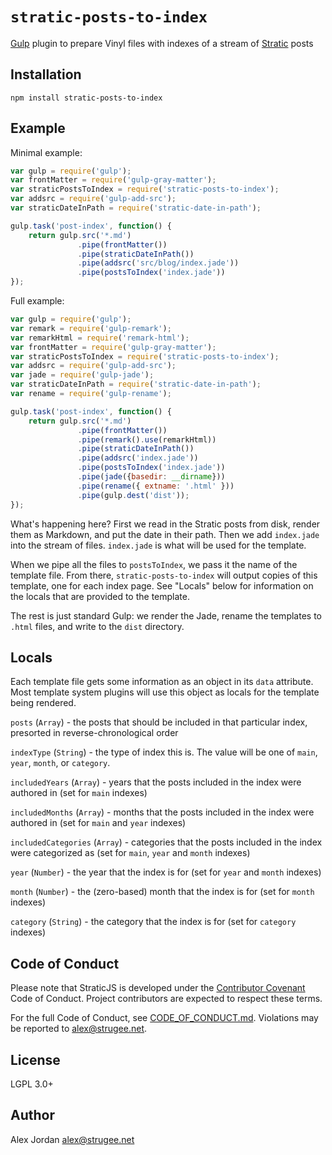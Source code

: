# `stratic-posts-to-index`

[Gulp][1] plugin to prepare Vinyl files with indexes of a stream of [Stratic][2] posts

## Installation

    npm install stratic-posts-to-index

## Example

Minimal example:

```js
var gulp = require('gulp');
var frontMatter = require('gulp-gray-matter');
var straticPostsToIndex = require('stratic-posts-to-index');
var addsrc = require('gulp-add-src');
var straticDateInPath = require('stratic-date-in-path');

gulp.task('post-index', function() {
	return gulp.src('*.md')
	           .pipe(frontMatter())
	           .pipe(straticDateInPath())
	           .pipe(addsrc('src/blog/index.jade'))
	           .pipe(postsToIndex('index.jade'))
});
```

Full example:

```js
var gulp = require('gulp');
var remark = require('gulp-remark');
var remarkHtml = require('remark-html');
var frontMatter = require('gulp-gray-matter');
var straticPostsToIndex = require('stratic-posts-to-index');
var addsrc = require('gulp-add-src');
var jade = require('gulp-jade');
var straticDateInPath = require('stratic-date-in-path');
var rename = require('gulp-rename');

gulp.task('post-index', function() {
	return gulp.src('*.md')
	           .pipe(frontMatter())
	           .pipe(remark().use(remarkHtml))
	           .pipe(straticDateInPath())
	           .pipe(addsrc('index.jade'))
	           .pipe(postsToIndex('index.jade'))
	           .pipe(jade({basedir: __dirname}))
	           .pipe(rename({ extname: '.html' }))
	           .pipe(gulp.dest('dist'));
});
```

What's happening here? First we read in the Stratic posts from disk, render them as Markdown, and put the date in their path. Then we add `index.jade` into the stream of files. `index.jade` is what will be used for the template.

When we pipe all the files to `postsToIndex`, we pass it the name of the template file. From there, `stratic-posts-to-index` will output copies of this template, one for each index page. See "Locals" below for information on the locals that are provided to the template.

The rest is just standard Gulp: we render the Jade, rename the templates to `.html` files, and write to the `dist` directory.

## Locals

Each template file gets some information as an object in its `data` attribute. Most template system plugins will use this object as locals for the template being rendered.

`posts` (`Array`) - the posts that should be included in that particular index, presorted in reverse-chronological order

`indexType` (`String`) - the type of index this is. The value will be one of `main`, `year`, `month`, or `category`.

`includedYears` (`Array`) - years that the posts included in the index were authored in (set for `main` indexes)

`includedMonths` (`Array`) - months that the posts included in the index were authored in (set for `main` and `year` indexes)

`includedCategories` (`Array`) - categories that the posts included in the index were categorized as (set for `main`, `year` and `month` indexes)

`year` (`Number`) - the year that the index is for (set for `year` and `month` indexes)

`month` (`Number`) - the (zero-based) month that the index is for (set for `month` indexes)

`category` (`String`) - the category that the index is for (set for `category` indexes)

## Code of Conduct

Please note that StraticJS is developed under the [Contributor Covenant][3] Code of Conduct. Project contributors are expected to respect these terms.

For the full Code of Conduct, see [CODE_OF_CONDUCT.md][4]. Violations may be reported to <alex@strugee.net>.

## License

LGPL 3.0+

## Author

Alex Jordan <alex@strugee.net>

 [1]: http://gulpjs.com/
 [2]: https://github.com/strugee/generator-stratic
 [3]: http://contributor-covenant.org/
 [4]: https://github.com/straticjs/stratic-posts-to-index/blob/master/CODE_OF_CONDUCT.md
